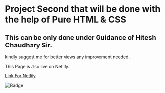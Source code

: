 # Project Second that will be done with the help of Pure HTML & CSS 
## This can be only done under Guidance of Hitesh Chaudhary Sir.

kindly suggest me for better views any improvement needed.

This Page is also live on Netlify.

[Link For Netlify](https://1st-project-paragsawai.netlify.app/) 

![Badge](https://img.shields.io/badge/Projects%20of-HTML%20%26%20CSS-brightgreen)